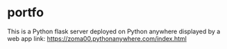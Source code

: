 # portfo
This is a Python flask server deployed on  Python anywhere displayed by a web app
link:
https://zoma00.pythonanywhere.com/index.html
